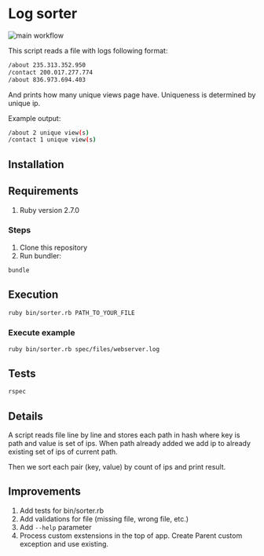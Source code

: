 # Log sorter

![main workflow](https://github.com/yegorrybchenko/log_sorter/actions/workflows/main.yml/badge.svg)

This script reads a file with logs following format:

```bash
/about 235.313.352.950
/contact 200.017.277.774
/about 836.973.694.403
```

And prints how many unique views page have. Uniqueness is determined by unique ip.

Example output:

```bash
/about 2 unique view(s)
/contact 1 unique view(s)
```

## Installation

## Requirements

1. Ruby version 2.7.0

### Steps

1. Clone this repository
2. Run bundler:

```bash
bundle
```

## Execution

```bash
ruby bin/sorter.rb PATH_TO_YOUR_FILE
```

### Execute example

```bash
ruby bin/sorter.rb spec/files/webserver.log
```

## Tests

```bash
rspec
```

## Details

A script reads file line by line and stores each path in hash where key is path and value is set of ips. When path already added we add ip to already existing set of ips of current path.

Then we sort each pair (key, value) by count of ips and print result.

## Improvements

1. Add tests for bin/sorter.rb
2. Add validations for file (missing file, wrong file, etc.)
3. Add `--help` parameter
4. Process custom exstensions in the top of app. Create Parent custom exception and use existing.

